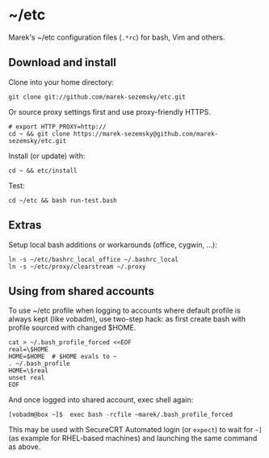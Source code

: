 ~/etc
=====
Marek's ~/etc configuration files (`.*rc`) for bash, Vim and others.

Download and install
--------------------
Clone into your home directory:

    git clone git://github.com/marek-sezemsky/etc.git

Or source proxy settings first and use proxy-friendly HTTPS.

    # export HTTP_PROXY=http://
    cd ~ && git clone https://marek-sezemsky@github.com/marek-sezemsky/etc.git

Install (or update) with:

    cd ~ && etc/install

Test:

    cd ~/etc && bash run-test.bash

Extras
------
Setup local bash additions or workarounds (office, cygwin, ...):

    ln -s ~/etc/bashrc_local_office ~/.bashrc_local
    ln -s ~/etc/proxy/clearstream ~/.proxy

Using from shared accounts
--------------------------
To use ~/etc profile when logging to accounts where default profile is always
kept (like vobadm), use two-step hack: as first create bash with profile
sourced with changed $HOME.

    cat > ~/.bash_profile_forced <<EOF
    real=\$HOME
    HOME=$HOME  # $HOME evals to ~
    . ~/.bash_profile
    HOME=\$real
    unset real
    EOF

And once logged into shared account, exec shell again:

    [vobadm@box ~]$  exec bash -rcfile ~marek/.bash_profile_forced

This may be used with SecureCRT Automated login (or `expect`) to wait for `~]`
(as example for RHEL-based machines) and launching the same command as above.
